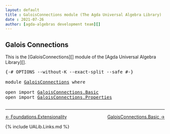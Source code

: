```yaml
---
layout: default
title : GaloisConnections module (The Agda Universal Algebra Library)
date : 2021-07-26
author: [agda-algebras development team][]
---
```


## <a id="galois-connections">Galois Connections</a>

This is the [GaloisConnections][] module of the [Agda Universal Algebra Library][].

<pre class="Agda">
<a id="309" class="Symbol">{-#</a> <a id="313" class="Keyword">OPTIONS</a> <a id="321" class="Pragma">--without-K</a> <a id="333" class="Pragma">--exact-split</a> <a id="347" class="Pragma">--safe</a> <a id="354" class="Symbol">#-}</a>

<a id="359" class="Keyword">module</a> <a id="366" href="GaloisConnections.html" class="Module">GaloisConnections</a> <a id="384" class="Keyword">where</a>

<a id="391" class="Keyword">open</a> <a id="396" class="Keyword">import</a> <a id="403" href="GaloisConnections.Basic.html" class="Module">GaloisConnections.Basic</a>
<a id="427" class="Keyword">open</a> <a id="432" class="Keyword">import</a> <a id="439" href="GaloisConnections.Properties.html" class="Module">GaloisConnections.Properties</a>

</pre>

-------------------------------------

[← Foundations.Extensionality](Foundations.Extensionality.html)
<span style="float:right;">[GaloisConnections.Basic →](GaloisConnections.Basic.html)</span>

{% include UALib.Links.md %}

[agda-algebras development team]: https://github.com/ualib/agda-algebras#the-agda-algebras-development-team
